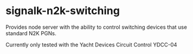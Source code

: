 # signalk-n2k-switching

Provides node server with the ability to control switching devices that use standard N2K PGNs.

Currently only tested with the Yacht Devices Circuit Control YDCC-04

